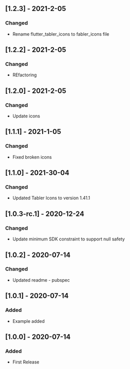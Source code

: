 ## [1.2.3] - 2021-2-05

### Changed

- Rename flutter_tabler_icons to fabler_icons file
## [1.2.2] - 2021-2-05

### Changed

- REfactoring

## [1.2.0] - 2021-2-05

### Changed

- Update icons

## [1.1.1] - 2021-1-05

### Changed

- Fixed broken icons

## [1.1.0] - 2021-30-04

### Changed

- Updated Tabler Icons to version 1.41.1

## [1.0.3-rc.1] - 2020-12-24

### Changed

- Update minimum SDK constraint to support null safety

## [1.0.2] - 2020-07-14

### Changed

- Updated readme - pubspec

## [1.0.1] - 2020-07-14

### Added

- Example added

## [1.0.0] - 2020-07-14

### Added

- First Release